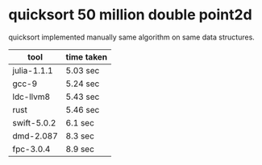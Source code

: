quicksort 50 million double point2d
====================================

quicksort implemented manually same algorithm on same data structures.


tool | time taken
-----|-----------
julia-1.1.1 | 5.03 sec
gcc-9 |5.24 sec
ldc-llvm8 |5.43 sec
rust |5.46 sec
swift-5.0.2  |6.1 sec
dmd-2.087  |8.3 sec
fpc-3.0.4 | 8.9 sec
